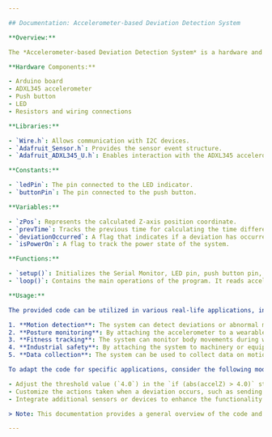 ```yaml
---

## Documentation: Accelerometer-based Deviation Detection System

**Overview:**

The *Accelerometer-based Deviation Detection System* is a hardware and software solution designed to detect deviations in the Z-axis using an ADXL345 accelerometer. It provides real-time monitoring and feedback through an LED indicator. The system calculates the position change based on integrated acceleration readings, allowing for accurate detection of deviations.

**Hardware Components:**

- Arduino board
- ADXL345 accelerometer
- Push button
- LED
- Resistors and wiring connections

**Libraries:**

- `Wire.h`: Allows communication with I2C devices.
- `Adafruit_Sensor.h`: Provides the sensor event structure.
- `Adafruit_ADXL345_U.h`: Enables interaction with the ADXL345 accelerometer.

**Constants:**

- `ledPin`: The pin connected to the LED indicator.
- `buttonPin`: The pin connected to the push button.

**Variables:**

- `zPos`: Represents the calculated Z-axis position coordinate.
- `prevTime`: Tracks the previous time for calculating the time difference.
- `deviationOccurred`: A flag that indicates if a deviation has occurred.
- `isPowerOn`: A flag to track the power state of the system.

**Functions:**

- `setup()`: Initializes the Serial Monitor, LED pin, push button pin, and the ADXL345 sensor.
- `loop()`: Contains the main operations of the program. It reads accelerometer values, calculates the position change, detects deviations, and updates the LED and position variables accordingly.

**Usage:**

The provided code can be utilized in various real-life applications, including:

1. **Motion detection**: The system can detect deviations or abnormal movements in a specific direction, enabling applications like intrusion detection or monitoring of sensitive equipment.
2. **Posture monitoring**: By attaching the accelerometer to a wearable device, the system can track and alert users about incorrect posture or body movements.
3. **Fitness tracking**: The system can monitor body movements during workouts, ensuring proper form and providing feedback on exercise effectiveness.
4. **Industrial safety**: By attaching the system to machinery or equipment, it can detect deviations in movement patterns that may indicate potential malfunctions or safety hazards.
5. **Data collection**: The system can be used to collect data on motion patterns in various scenarios, enabling further analysis and insights.

To adapt the code for specific applications, consider the following modifications:

- Adjust the threshold value (`4.0`) in the `if (abs(accelZ) > 4.0)` statement to set the deviation detection sensitivity.
- Customize the actions taken when a deviation occurs, such as sending notifications, triggering alarms, or logging data.
- Integrate additional sensors or devices to enhance the functionality and broaden the scope of applications.

> Note: This documentation provides a general overview of the code and its potential applications. Further modifications and integration may be necessary to adapt it to specific use cases and requirements.

---
```

